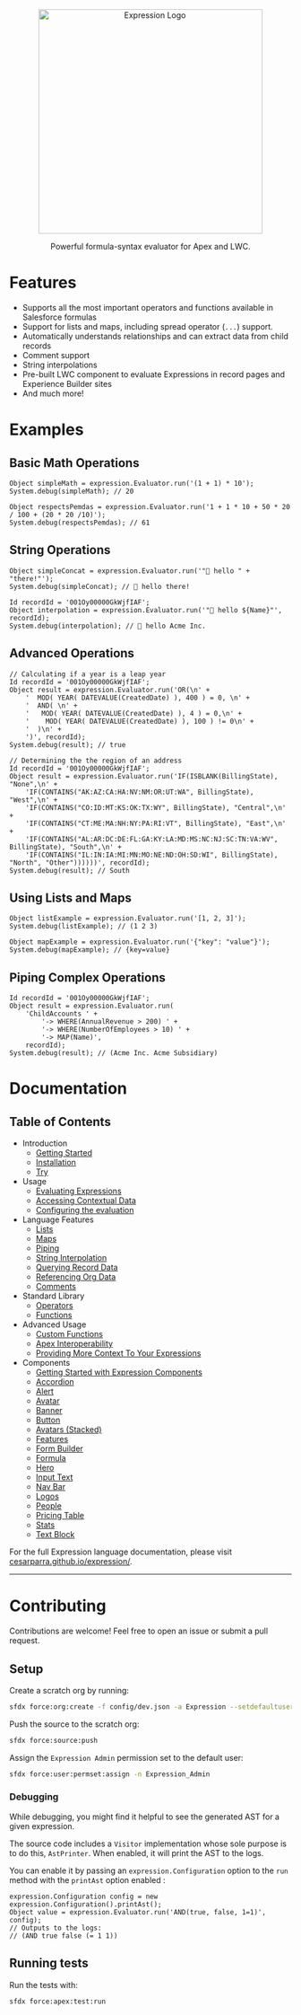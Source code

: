 <div align="center">

<picture>
  <source media="(prefers-color-scheme: dark)" srcset="assets/expression_logo_dark.svg">
  <source media="(prefers-color-scheme: light)" srcset="assets/expression_logo_light.svg">
  <img alt="Expression Logo" src="assets/expression_logo_light.svg" width="400">
</picture>

Powerful formula-syntax evaluator for Apex and LWC.

</div>

# Features

* Supports all the most important operators and functions available in Salesforce formulas
* Support for lists and maps, including spread operator (`...`) support.
* Automatically understands relationships and can extract data from child records
* Comment support
* String interpolations
* Pre-built LWC component to evaluate Expressions in record pages and Experience Builder sites
* And much more!

# Examples

## Basic Math Operations

```apex
Object simpleMath = expression.Evaluator.run('(1 + 1) * 10');
System.debug(simpleMath); // 20

Object respectsPemdas = expression.Evaluator.run('1 + 1 * 10 + 50 * 20 / 100 + (20 * 20 /10)');
System.debug(respectsPemdas); // 61
```

## String Operations

```apex
Object simpleConcat = expression.Evaluator.run('"👋 hello " + "there!"');
System.debug(simpleConcat); // 👋 hello there!

Id recordId = '001Oy00000GkWjfIAF';
Object interpolation = expression.Evaluator.run('"👋 hello ${Name}"', recordId);
System.debug(interpolation); // 👋 hello Acme Inc.
```

## Advanced Operations

```apex
// Calculating if a year is a leap year
Id recordId = '001Oy00000GkWjfIAF';
Object result = expression.Evaluator.run('OR(\n' +
    '  MOD( YEAR( DATEVALUE(CreatedDate) ), 400 ) = 0, \n' +
    '  AND( \n' +
    '   MOD( YEAR( DATEVALUE(CreatedDate) ), 4 ) = 0,\n' +
    '    MOD( YEAR( DATEVALUE(CreatedDate) ), 100 ) != 0\n' +
    '  )\n' +
    ')', recordId);
System.debug(result); // true

// Determining the the region of an address
Id recordId = '001Oy00000GkWjfIAF';
Object result = expression.Evaluator.run('IF(ISBLANK(BillingState), "None",\n' +
    'IF(CONTAINS("AK:AZ:CA:HA:NV:NM:OR:UT:WA", BillingState), "West",\n' +
    'IF(CONTAINS("CO:ID:MT:KS:OK:TX:WY", BillingState), "Central",\n' +
    'IF(CONTAINS("CT:ME:MA:NH:NY:PA:RI:VT", BillingState), "East",\n' +
    'IF(CONTAINS("AL:AR:DC:DE:FL:GA:KY:LA:MD:MS:NC:NJ:SC:TN:VA:WV", BillingState), "South",\n' +
    'IF(CONTAINS("IL:IN:IA:MI:MN:MO:NE:ND:OH:SD:WI", BillingState), "North", "Other"))))))', recordId);
System.debug(result); // South
```

## Using Lists and Maps

```apex
Object listExample = expression.Evaluator.run('[1, 2, 3]');
System.debug(listExample); // (1 2 3)

Object mapExample = expression.Evaluator.run('{"key": "value"}');
System.debug(mapExample); // {key=value}
```

## Piping Complex Operations

```apex
Id recordId = '001Oy00000GkWjfIAF';
Object result = expression.Evaluator.run(
    'ChildAccounts ' +
        '-> WHERE(AnnualRevenue > 200) ' +
        '-> WHERE(NumberOfEmployees > 10) ' +
        '-> MAP(Name)',
    recordId);
System.debug(result); // (Acme Inc. Acme Subsidiary)
```

# Documentation

## Table of Contents

- Introduction
    - [Getting Started](https://cesarparra.github.io/expression/)
    - [Installation](https://cesarparra.github.io/expression/docs/installation)
    - [Try](https://cesarparra.github.io/expression/docs/try)
- Usage
    - [Evaluating Expressions](https://cesarparra.github.io/expression/docs/usage)
    - [Accessing Contextual Data](https://cesarparra.github.io/expression/docs/accessing-contextual-data)
    - [Configuring the evaluation](https://cesarparra.github.io/expression/docs/configuring-the-evaluation)
- Language Features
    - [Lists](https://cesarparra.github.io/expression/docs/lists)
    - [Maps](https://cesarparra.github.io/expression/docs/maps)
    - [Piping](https://cesarparra.github.io/expression/docs/piping)
    - [String Interpolation](https://cesarparra.github.io/expression/docs/string-interpolation)
    - [Querying Record Data](https://cesarparra.github.io/expression/docs/querying-record-data)
    - [Referencing Org Data](https://cesarparra.github.io/expression/docs/referencing-org-data)
    - [Comments](https://cesarparra.github.io/expression/docs/comments)
- Standard Library
    - [Operators](https://cesarparra.github.io/expression/docs/operators)
    - [Functions](https://cesarparra.github.io/expression/docs/functions)
- Advanced Usage
    - [Custom Functions](https://cesarparra.github.io/expression/docs/custom-functions)
    - [Apex Interoperability](https://cesarparra.github.io/expression/docs/apex-interoperability)
    - [Providing More Context To Your Expressions](https://cesarparra.github.io/expression/docs/more-context)
- Components
    - [Getting Started with Expression Components](https://cesarparra.github.io/expression/docs/components/getting-started)
    - [Accordion](https://cesarparra.github.io/expression/docs/components/accordion)
    - [Alert](https://cesarparra.github.io/expression/docs/components/alert)
    - [Avatar](https://cesarparra.github.io/expression/docs/components/avatar)
    - [Banner](https://cesarparra.github.io/expression/docs/components/banner)
    - [Button](https://cesarparra.github.io/expression/docs/components/button)
    - [Avatars (Stacked)](https://cesarparra.github.io/expression/docs/components/stacked-avatars)
    - [Features](https://cesarparra.github.io/expression/docs/components/features)
    - [Form Builder](https://cesarparra.github.io/expression/docs/components/form-builder)
    - [Formula](https://cesarparra.github.io/expression/docs/components/formula)
    - [Hero](https://cesarparra.github.io/expression/docs/components/hero)
    - [Input Text](https://cesarparra.github.io/expression/docs/components/input-text)
    - [Nav Bar](https://cesarparra.github.io/expression/docs/components/nav-bar)
    - [Logos](https://cesarparra.github.io/expression/docs/components/logos)
    - [People](https://cesarparra.github.io/expression/docs/components/people)
    - [Pricing Table](https://cesarparra.github.io/expression/docs/components/pricing-table)
    - [Stats](https://cesarparra.github.io/expression/docs/components/stats)
    - [Text Block](https://cesarparra.github.io/expression/docs/components/text-block)

For the full Expression language documentation,
please visit [cesarparra.github.io/expression/](https://cesarparra.github.io/expression/).

---

# Contributing

Contributions are welcome! Feel free to open an issue or submit a pull request.

## Setup

Create a scratch org by running:

```bash
sfdx force:org:create -f config/dev.json -a Expression --setdefaultusername
```

Push the source to the scratch org:

```bash
sfdx force:source:push
```

Assign the `Expression Admin` permission set to the default user:

```bash
sfdx force:user:permset:assign -n Expression_Admin
```

### Debugging

While debugging, you might find it helpful to see the generated AST for
a given expression.

The source code includes a `Visitor` implementation
whose sole purpose is to do this, `AstPrinter`. When enabled, it will
print the AST to the logs.

You can enable it by passing an `expression.Configuration` option to the `run`
method with the `printAst` option enabled :

```apex
expression.Configuration config = new expression.Configuration().printAst();
Object value = expression.Evaluator.run('AND(true, false, 1=1)', config);
// Outputs to the logs:
// (AND true false (= 1 1))
```

## Running tests

Run the tests with:

```bash
sfdx force:apex:test:run
```
